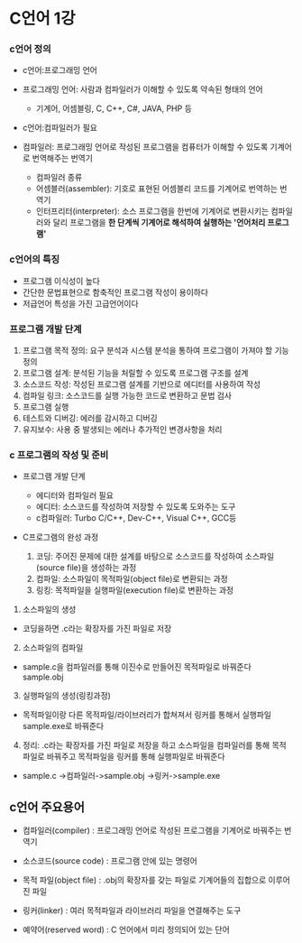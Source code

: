 # C언어 1강

### c언어 정의
- c언어:프로그래밍 언어
- 프로그래밍 언어: 사람과 컴파일러가 이해할 수 있도록 약속된 형태의 언어
  - 기계어, 어셈블링, C, C++, C#, JAVA, PHP 등

- c언어:컴파일러가 필요
- 컴파일러: 프로그래밍 언어로 작성된 프로그램을 컴퓨터가 이해할 수 있도록 기계어로 번역해주는 번역기
  - 컴파일러 종류
  - 어셈블러(assembler): 기호로 표현된 어셈블리 코드를 기계어로 번역하는 번역기
  - 인터프리터(interpreter): 소스 프로그램을 한번에 기계어로 변환시키는 컴파일러와 달리 프로그램을 **한 단계씩 기계어로 해석하여 실행하는 '언어처리 프로그램'**  

### c언어의 특징
- 프로그램 이식성이 높다
- 간단한 문법표현으로 함축적인 프로그램 작성이 용이하다
- 저급언어 특성을 가진 고급언어이다

### 프로그램 개발 단계
1. 프로그램 목적 정의: 요구 분석과 시스템 분석을 통하여 프로그램이 가져야 할 기능 정의
2. 프로그램 설계: 분석된 기능을 처릴할 수 있도록 프로그램 구조를 설계
3. 소스코드 작성: 작성된 프로그램 설계를 기반으로 에디터를 사용하여 작성
4. 컴파일 링크: 소스코드를 실행 가능한 코드로 변환하고 문법 검사
5. 프로그램 실행
6. 테스트와 디버깅: 에러를 감시하고 디버깅
7. 유지보수: 사용 중 발생되는 에러나 추가적인 변경사항을 처리

### c 프로그램의 작성 및 준비
- 프로그램 개발 단계
  - 에디터와 컴파일러 필요
  - 에디터: 소스코드를 작성하여 저장할 수 있도록 도와주는 도구
  - c컴파일러: Turbo C/C++, Dev-C++, Visual C++, GCC등

- C프로그램의 완성 과정
  1. 코딩: 주어진 문제에 대한 설계를 바탕으로 소스코드를 작성하여 소스파일(source file)을 생성하는 과정
  2. 컴파일: 소스파일이 목적파일(object file)로 변환되는 과정
  3. 링킹: 목적파일을 실행파일(execution file)로 변환하는 과정

1. 소스파일의 생성
- 코딩을하면 .c라는 확장자를 가진 파일로 저장 
2. 소스파일의 컴파일
- sample.c을 컴파일러를 통해 이진수로 만들어진 목적파일로 바꿔준다 sample.obj
3. 실행파일의 생성(링킹과정)
- 목적파일이랑 다른 목적파일/라이브러리가 합쳐져서 링커를 통해서 실행파일 sample.exe로 바꿔준다 
4. 정리: .c라는 확장자를 가진 파일로 저장을 하고 소스파일을 컴파일러를 통해 목적파일로 바꿔주고 목적파일을 링커를 통해 실행파일로 바꿔준다
- sample.c ->컴파일러->sample.obj ->링커->sample.exe 

## c언어 주요용어
- 컴파일러(compiler) : 프로그래밍 언어로 작성된 프로그램을 기계어로 바꿔주는 번역기

- 소스코드(source code) : 프로그램 안에 있는 명령어

- 목적 파일(object file) : .obj의 확장자를 갖는 파일로 기계어들의 집합으로 이루어진 파일

- 링커(linker) : 여러 목적파일과 라이브러리 파일을 연결해주는 도구

- 예약어(reserved word) : C 언어에서 미리 정의되어 있는 단어